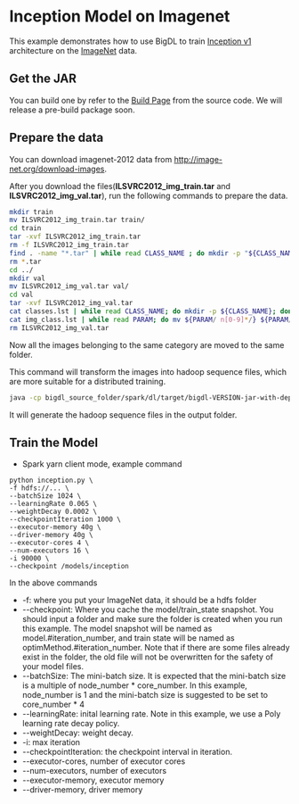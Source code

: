 # Inception Model on Imagenet
This example demonstrates how to use BigDL to train [Inception v1](https://arxiv.org/abs/1409.4842) architecture on the [ImageNet](http://image-net.org/index) data.
## Get the JAR
You can build one by refer to the
[Build Page](https://bigdl-project.github.io/master/#ScalaUserGuide/install-build-src/) from the source code. We
will release a pre-build package soon.

## Prepare the data
You can download imagenet-2012 data from <http://image-net.org/download-images>.
 
After you download the files(**ILSVRC2012_img_train.tar** and **ILSVRC2012_img_val.tar**), 
run the following commands to prepare the data.

```bash
mkdir train
mv ILSVRC2012_img_train.tar train/
cd train
tar -xvf ILSVRC2012_img_train.tar
rm -f ILSVRC2012_img_train.tar
find . -name "*.tar" | while read CLASS_NAME ; do mkdir -p "${CLASS_NAME%.tar}"; tar -xvf "${CLASS_NAME}" -C "${CLASS_NAME%.tar}"; done
rm *.tar
cd ../
mkdir val
mv ILSVRC2012_img_val.tar val/
cd val
tar -xvf ILSVRC2012_img_val.tar
cat classes.lst | while read CLASS_NAME; do mkdir -p ${CLASS_NAME}; done
cat img_class.lst | while read PARAM; do mv ${PARAM/ n[0-9]*/} ${PARAM/ILSVRC*JPEG /}; done
rm ILSVRC2012_img_val.tar
```

Now all the images belonging to the same category are moved to the same folder.

This command will transform the images into hadoop sequence files, which are 
more suitable for a distributed training.

```bash
java -cp bigdl_source_folder/spark/dl/target/bigdl-VERSION-jar-with-dependencies-and-spark.jar com.intel.analytics.bigdl.dllib.models.utils.ImageNetSeqFileGenerator -f imagenet_folder -o output_folder -p cores_number
```

It will generate the hadoop sequence files in the output folder.

## Train the Model
* Spark yarn client mode, example command
```
python inception.py \
-f hdfs://... \
--batchSize 1024 \
--learningRate 0.065 \
--weightDecay 0.0002 \
--checkpointIteration 1000 \
--executor-memory 40g \
--driver-memory 40g \
--executor-cores 4 \
--num-executors 16 \
-i 90000 \
--checkpoint /models/inception
```

In the above commands
* -f: where you put your ImageNet data, it should be a hdfs folder
* --checkpoint: Where you cache the model/train_state snapshot. You should input a folder and
make sure the folder is created when you run this example. The model snapshot will be named as
model.#iteration_number, and train state will be named as optimMethod.#iteration_number. Note that if
there are some files already exist in the folder, the old file will not be overwritten for the
safety of your model files.
* --batchSize: The mini-batch size. It is expected that the mini-batch size is a multiple of node_number *
core_number. In this example, node_number is 1 and the mini-batch size is suggested to be set to core_number * 4
* --learningRate: inital learning rate. Note in this example, we use a Poly learning rate decay
policy.
* --weightDecay: weight decay.
* -i: max iteration
* --checkpointIteration: the checkpoint interval in iteration.
* --executor-cores, number of executor cores
* --num-executors, number of executors
* --executor-memory, executor memory
* --driver-memory, driver memory
